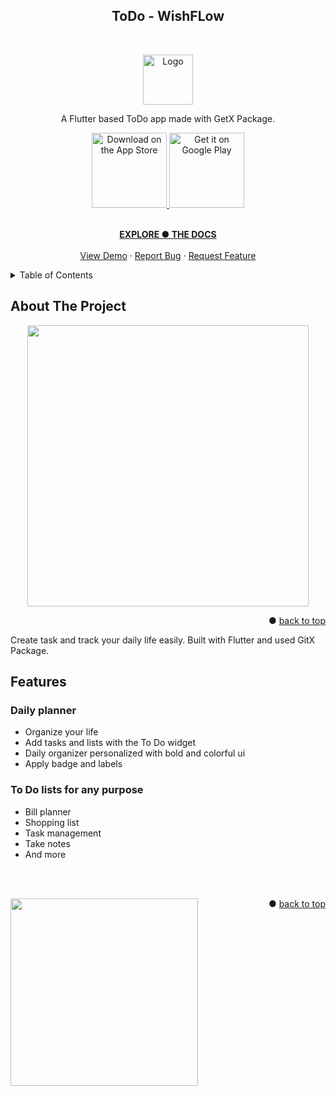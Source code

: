 <a name="wishflow-top"></a>


<h2 align="center"> ToDo - WishFLow </h2> <br>
<p align="center">
  <a href="https://github.com/Huss4in007/ToDo-WishFlow/releases/tag/v1.0.1">
    <img src="https://raw.githubusercontent.com/Huss4in007/ToDo-WishFlow/master/assets/splash.png" alt="Logo" width="80" height="80">
  </a>
</p>



<p align="center">
  A Flutter based ToDo app made with GetX Package.
</p>




<p align="center">
  <a href="https://github.com/Huss4in007/ToDo-WishFlow/blob/master/flutter-apk/ToDo%20-%20WishFlow.apk">
    <img alt="Download on the App Store" title="App Store" src="http://i.imgur.com/0n2zqHD.png" width="120">
  </a>

  <a href="https://github.com/Huss4in007/ToDo-WishFlow/blob/master/flutter-apk/ToDo%20-%20WishFlow.apk">
    <img alt="Get it on Google Play" title="Google Play" src="http://i.imgur.com/mtGRPuM.png" width="120">
  </a>
</p>



 <p align="center">
<br />
    <a href="https://github.com/Huss4in007/ToDo-WishFlow/"><strong>EXPLORE ● THE DOCS</strong></a>
    <br />
    <br />
    <a href="https://github.com/Huss4in007/ToDo-WishFlow/">View Demo</a>
    ·
    <a href="https://github.com/Huss4in007/ToDo-WishFlow/issues">Report Bug</a>
    ·
    <a href="https://github.com/Huss4in007/ToDo-WishFlow/issues">Request Feature</a>
  </p>




<!-- TABLE OF CONTENTS -->
<details>
  <summary>Table of Contents</summary>
  <ol>
    <li>
      <a href="#about-the-project">About The Project</a>
      <ul>
        <li><a href="#built-with">Built With</a></li>
      </ul>
    </li>
    <li>
      <a href="#features">Features</a>
      <ul>
        <li><a href="#Daily-planner">Daily planner</a></li>
        <li><a href="#To-Do-lists-for-any-purpose">To Do lists for any purpose</a></li>
      </ul>
    </li>
  
  </ol>
</details>




<!-- ABOUT THE PROJECT -->
## About The Project


<p align="center">
  <img src = "https://raw.githubusercontent.com/Huss4in007/ToDo-WishFlow/master/wishflow_mockups/MockupMain.png" width=450>
</p>

<p align="right">● <a href="#wishflow-top">back to top</a></p>


Create task and track your daily life easily. Built with Flutter and used GitX Package.



## **Features**


### Daily planner
* Organize your life
* Add tasks and lists with the To Do widget
* Daily organizer personalized with bold and colorful ui
* Apply badge and labels

### To Do lists for any purpose
* Bill planner
* Shopping list
* Task management
* Take notes
* And more

<br></br>


<img align="left" width="300" height="300" src="https://github.com/Huss4in007/ToDo-WishFlow/blob/master/wishflow_mockups/ToDo%20WishFlow%20Banner.png">





<!-- ### Built With

* [![Next][Next.js]][Next-url]
* [![React][React.js]][React-url]
* [![Vue][Vue.js]][Vue-url]
* [![Angular][Angular.io]][Angular-url]
* [![Svelte][Svelte.dev]][Svelte-url]
* [![Laravel][Laravel.com]][Laravel-url]
* [![Bootstrap][Bootstrap.com]][Bootstrap-url]
* [![JQuery][JQuery.com]][JQuery-url]
 -->
<p align="right">● <a href="#wishflow-top">back to top</a></p>
